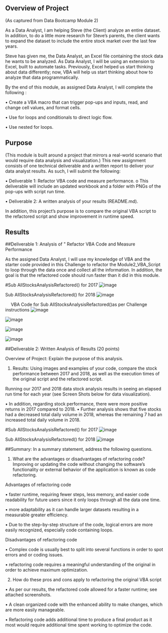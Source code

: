 ## Overview of Project
(As captured from Data Bootcamp Module 2) 

As a Data Analyst, I am helping Steve (the Client) analyze an entire dataset. In addition, to do a little more research for Steve’s parents, the client wants to expand the dataset to include the entire stock market over the last few years.

Steve has given me, the Data Analyst, an Excel file containing the stock data he wants to be analyzed. As Data Analyst, I will be using an extension to Excel, built to automate tasks. Previously, Excel helped us start thinking about data differently; now, VBA will help us start thinking about how to analyze that data programmatically. 

By the end of this module, as assigned Data Analyst, I will complete the following :

•	Create a VBA macro that can trigger pop-ups and inputs, read, and change cell values, and format cells.

•	Use for loops and conditionals to direct logic flow.

•	Use nested for loops.

## Purpose
(This module is built around a project that mirrors a real-world scenario that would require data analysis and visualization.) 
This new assignment consists of one technical deliverable and a written report to deliver your data analyst results. As such, I will submit the following:

•	Deliverable 1: Refactor VBA code and measure performance.
    o	This deliverable will include an updated workbook and a folder with PNGs of the pop-ups with script run time.

•	Deliverable 2: A written analysis of your results (README.md).

In addition, this project’s purpose is to compare the original VBA script to the refactored script and show improvement in runtime speed.

## Results

##Deliverable 1: Analysis of " Refactor VBA Code and Measure Performance

As the assigned Data Analyst, I will use my knowledge of VBA and the starter code provided in this Challenge to refactor the Module2_VBA_Script to loop through the data once and collect all the information. In addition, the goal is that the refactored code should run faster than it did in this module.

#Sub AllStocksAnalysisRefactored() for 2017
![image](https://user-images.githubusercontent.com/117233641/226089814-8a2bf9f9-9fce-404d-828a-798c04b79920.png)
 
Sub AllStocksAnalysisRefactored() for 2018
![image](https://user-images.githubusercontent.com/117233641/226089832-04c37c63-34d4-48aa-9290-fd51f4f80c35.png)
 
 
VBA Code for Sub AllStocksAnalysisRefactored()as per Challenge instructions
 ![image](https://user-images.githubusercontent.com/117233641/226089856-5fba5322-d0c8-477b-a198-beeddeecdb75.png)

![image](https://user-images.githubusercontent.com/117233641/226089867-4e046846-7845-4a91-9b17-945f7ba387d4.png)

![image](https://user-images.githubusercontent.com/117233641/226089877-aec70e28-e332-4725-a412-7dfb0e97bf1a.png)
 
 ![image](https://user-images.githubusercontent.com/117233641/226089891-f05a9989-e759-43b7-9be4-8c5ace0bdea7.png)

 



##Deliverable 2: Written Analysis of Results (20 points)

Overview of Project: Explain the purpose of this analysis.

1.	Results: Using images and examples of your code, compare the stock performance between 2017 and 2018, as well as the execution times of the original script and the refactored script.

Running our 2017 and 2018 data stock analysis results in seeing an elapsed run time for each year (see Screen Shots below for data visualization). 

•	In addition, regarding stock performance, there were more positive returns in 2017 compared to 2018. 
•	Further analysis shows that five stocks had a decreased total daily volume in 2018, whereas the remaining 7 had an increased total daily volume in 2018.

#Sub AllStocksAnalysisRefactored() for 2017
![image](https://user-images.githubusercontent.com/117233641/226089904-8b3e5e6e-d7a1-4002-b468-27e01021a364.png)
 
Sub AllStocksAnalysisRefactored() for 2018
 ![image](https://user-images.githubusercontent.com/117233641/226089910-a04c6d18-a5bb-4c0c-9583-4d3ecad285c5.png)



##Summary: In a summary statement, address the following questions.

1.	What are the advantages or disadvantages of refactoring code?
Improving or updating the code without changing the software’s functionality or external behavior of the application is known as code refactoring. 

Advantages of refactoring code

•	faster runtime, requiring fewer steps, less memory, and easier code readability for future users since it only loops through all the data one time.

•	more adaptability as it can handle larger datasets resulting in a measurable greater efficiency.

•	Due to the step-by-step structure of the code, logical errors are more easily recognized, especially code containing loops. 

Disadvantages of refactoring code

•	Complex code is usually best to split into several functions in order to spot errors and or coding issues.

•	refactoring code requires a meaningful understanding of the original in order to achieve maximum optimization.


2.	How do these pros and cons apply to refactoring the original VBA script

•	As per our results, the refactored code allowed for a faster runtime; see attached screenshots.

•	A clean organized code with the enhanced ability to make changes, which are more easily manageable.

•	Refactoring code adds additional time to produce a final product as it most would require additional time spent working to optimize the code. 


